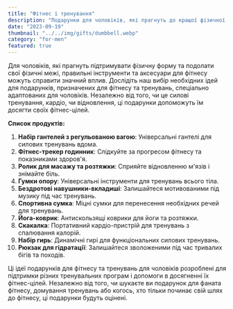 ```yaml
---
title: "Фітнес і тренування"
description: "Подарунки для чоловіків, які прагнуть до кращої фізичної форми"
date: "2023-09-19"
thumbnail: "../../img/gifts/dumbbell.webp"
category: "for-men"
featured: true
---
```


Для чоловіків, які прагнуть підтримувати фізичну форму та подолати свої фізичні межі, правильні інструменти та аксесуари для фітнесу можуть справити значний вплив. Дослідіть наш вибір необхідних ідей для подарунків, призначених для фітнесу та тренувань, спеціально адаптованих для чоловіків. Незалежно від того, чи це силові тренування, кардіо, чи відновлення, ці подарунки допоможуть їм досягти своїх фітнес-цілей.

**Список продуктів:**
1. **Набір гантелей з регульованою вагою**: Універсальні гантелі для силових тренувань вдома.
2. **Фітнес-трекер годинник**: Слідкуйте за прогресом фітнесу та показниками здоров'я.
3. **Ролик для масажу та розтяжки**: Сприяйте відновленню м'язів і знімайте біль.
4. **Гумки опору**: Універсальні інструменти для тренувань всього тіла.
5. **Бездротові навушники-вкладиші**: Залишайтеся мотивованими під музику під час тренувань.
6. **Спортивна сумка**: Міцні сумки для перенесення необхідних речей для тренувань.
7. **Йога-коврик**: Антискользящі коврики для йоги та розтяжки.
8. **Скакалка**: Портативний кардіо-пристрій для тренувань з спалювання калорій.
9. **Набір гирь**: Динамічні гирі для функціональних силових тренувань.
10. **Рюкзак для гідратації**: Залишайтеся зволоженими під час тривалих бігів та походів.

Ці ідеї подарунків для фітнесу та тренувань для чоловіків розроблені для підтримки різних тренувальних програм і допомоги в досягненні їх фітнес-цілей. Незалежно від того, чи шукаєте ви подарунок для фаната фітнесу, домування тренувань або когось, хто тільки починає свій шлях до фітнесу, ці подарунки будуть оцінені.
